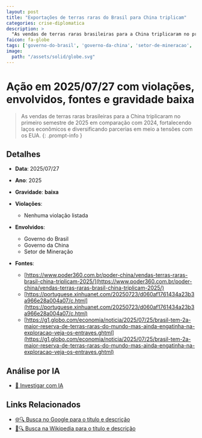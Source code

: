 ```yaml
---
layout: post
title: "Exportações de terras raras do Brasil para China triplicam"
categories: crise-diplomatica
description: > 
  "As vendas de terras raras brasileiras para a China triplicaram no primeiro semestre de 2025 em comparação com 2024, fortalecendo laços econômicos e diversificando parcerias em meio a tensões com os EUA."
faicon: fa-globe
tags: ['governo-do-brasil', 'governo-da-china', 'setor-de-mineracao', 'gravidade-baixa']
image:
  path: "/assets/solid/globe.svg"
---
```


# Ação em 2025/07/27 com violações, envolvidos, fontes e gravidade baixa

> As vendas de terras raras brasileiras para a China triplicaram no primeiro semestre de 2025 em comparação com 2024, fortalecendo laços econômicos e diversificando parcerias em meio a tensões com os EUA.
{: .prompt-info }

## Detalhes
- **Data**: 2025/07/27
- **Ano**: 2025
- **Gravidade**: **baixa** <i class="fas fa-globe"></i>

- **Violações**:
  - Nenhuma violação listada
- **Envolvidos**:
  - Governo do Brasil
  - Governo da China
  - Setor de Mineração
- **Fontes**:
  - [https://www.poder360.com.br/poder-china/vendas-terras-raras-brasil-china-triplicam-2025/](https://www.poder360.com.br/poder-china/vendas-terras-raras-brasil-china-triplicam-2025/)
  - [https://portuguese.xinhuanet.com/20250723/d060af1761434a23b3a966e28a004a07/c.html](https://portuguese.xinhuanet.com/20250723/d060af1761434a23b3a966e28a004a07/c.html)
  - [https://g1.globo.com/economia/noticia/2025/07/25/brasil-tem-2a-maior-reserva-de-terras-raras-do-mundo-mas-ainda-engatinha-na-exploracao-veja-os-entraves.ghtml](https://g1.globo.com/economia/noticia/2025/07/25/brasil-tem-2a-maior-reserva-de-terras-raras-do-mundo-mas-ainda-engatinha-na-exploracao-veja-os-entraves.ghtml)

## Análise por IA
- [🤖 Investigar com IA](https://www.perplexity.ai/search?q=%20Exporta%C3%A7%C3%B5es%20de%20terras%20raras%20do%20Brasil%20para%20China%20triplicam%20As%20vendas%20de%20terras%20raras%20brasileiras%20para%20a%20China%20triplicaram%20no%20primeiro%20semestre%20de%202025%20em%20compara%C3%A7%C3%A3o%20com%202024%2C%20fortalecendo%20la%C3%A7os%20econ%C3%B4micos%20e%20diversificando%20parcerias%20em%20meio%20a%20tens%C3%B5es%20com%20os%20EUA.%20%202025%20gravidade%20baixa)

## Links Relacionados
- [🌐🔍 Busca no Google para o título e descrição](https://www.google.com/search?q=%20Exporta%C3%A7%C3%B5es%20de%20terras%20raras%20do%20Brasil%20para%20China%20triplicam%20As%20vendas%20de%20terras%20raras%20brasileiras%20para%20a%20China%20triplicaram%20no%20primeiro%20semestre%20de%202025%20em%20compara%C3%A7%C3%A3o%20com%202024%2C%20fortalecendo%20la%C3%A7os%20econ%C3%B4micos%20e%20diversificando%20parcerias%20em%20meio%20a%20tens%C3%B5es%20com%20os%20EUA.%20%202025%20gravidade%20baixa)
- [📖🔍 Busca na Wikipedia para o título e descrição](https://pt.wikipedia.org/w/index.php?search=%20Exporta%C3%A7%C3%B5es%20de%20terras%20raras%20do%20Brasil%20para%20China%20triplicam%20As%20vendas%20de%20terras%20raras%20brasileiras%20para%20a%20China%20triplicaram%20no%20primeiro%20semestre%20de%202025%20em%20compara%C3%A7%C3%A3o%20com%202024%2C%20fortalecendo%20la%C3%A7os%20econ%C3%B4micos%20e%20diversificando%20parcerias%20em%20meio%20a%20tens%C3%B5es%20com%20os%20EUA.%20%202025%20gravidade%20baixa)

